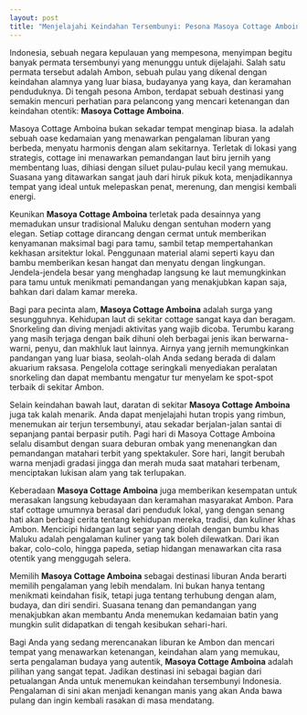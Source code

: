 ```yaml
---
layout: post
title: "Menjelajahi Keindahan Tersembunyi: Pesona Masoya Cottage Amboina"
---
```


Indonesia, sebuah negara kepulauan yang mempesona, menyimpan begitu banyak permata tersembunyi yang menunggu untuk dijelajahi. Salah satu permata tersebut adalah Ambon, sebuah pulau yang dikenal dengan keindahan alamnya yang luar biasa, budayanya yang kaya, dan keramahan penduduknya. Di tengah pesona Ambon, terdapat sebuah destinasi yang semakin mencuri perhatian para pelancong yang mencari ketenangan dan keindahan otentik: **Masoya Cottage Amboina**.

Masoya Cottage Amboina bukan sekadar tempat menginap biasa. Ia adalah sebuah oase kedamaian yang menawarkan pengalaman liburan yang berbeda, menyatu harmonis dengan alam sekitarnya. Terletak di lokasi yang strategis, cottage ini menawarkan pemandangan laut biru jernih yang membentang luas, dihiasi dengan siluet pulau-pulau kecil yang memukau. Suasana yang ditawarkan sangat jauh dari hiruk pikuk kota, menjadikannya tempat yang ideal untuk melepaskan penat, merenung, dan mengisi kembali energi.

Keunikan **Masoya Cottage Amboina** terletak pada desainnya yang memadukan unsur tradisional Maluku dengan sentuhan modern yang elegan. Setiap cottage dirancang dengan cermat untuk memberikan kenyamanan maksimal bagi para tamu, sambil tetap mempertahankan kekhasan arsitektur lokal. Penggunaan material alami seperti kayu dan bambu memberikan kesan hangat dan menyatu dengan lingkungan. Jendela-jendela besar yang menghadap langsung ke laut memungkinkan para tamu untuk menikmati pemandangan yang menakjubkan kapan saja, bahkan dari dalam kamar mereka.

Bagi para pecinta alam, **Masoya Cottage Amboina** adalah surga yang sesungguhnya. Kehidupan laut di sekitar cottage sangat kaya dan beragam. Snorkeling dan diving menjadi aktivitas yang wajib dicoba. Terumbu karang yang masih terjaga dengan baik dihuni oleh berbagai jenis ikan berwarna-warni, penyu, dan makhluk laut lainnya. Airnya yang jernih memungkinkan pandangan yang luar biasa, seolah-olah Anda sedang berada di dalam akuarium raksasa. Pengelola cottage seringkali menyediakan peralatan snorkeling dan dapat membantu mengatur tur menyelam ke spot-spot terbaik di sekitar Ambon.

Selain keindahan bawah laut, daratan di sekitar **Masoya Cottage Amboina** juga tak kalah menarik. Anda dapat menjelajahi hutan tropis yang rimbun, menemukan air terjun tersembunyi, atau sekadar berjalan-jalan santai di sepanjang pantai berpasir putih. Pagi hari di Masoya Cottage Amboina selalu disambut dengan suara deburan ombak yang menenangkan dan pemandangan matahari terbit yang spektakuler. Sore hari, langit berubah warna menjadi gradasi jingga dan merah muda saat matahari terbenam, menciptakan lukisan alam yang tak terlupakan.

Keberadaan **Masoya Cottage Amboina** juga memberikan kesempatan untuk merasakan langsung kebudayaan dan keramahan masyarakat Ambon. Para staf cottage umumnya berasal dari penduduk lokal, yang dengan senang hati akan berbagi cerita tentang kehidupan mereka, tradisi, dan kuliner khas Ambon. Mencicipi hidangan laut segar yang diolah dengan bumbu khas Maluku adalah pengalaman kuliner yang tak boleh dilewatkan. Dari ikan bakar, colo-colo, hingga papeda, setiap hidangan menawarkan cita rasa otentik yang menggugah selera.

Memilih **Masoya Cottage Amboina** sebagai destinasi liburan Anda berarti memilih pengalaman yang lebih mendalam. Ini bukan hanya tentang menikmati keindahan fisik, tetapi juga tentang terhubung dengan alam, budaya, dan diri sendiri. Suasana tenang dan pemandangan yang menakjubkan akan membantu Anda menemukan kedamaian batin yang mungkin sulit didapatkan di tengah kesibukan sehari-hari.

Bagi Anda yang sedang merencanakan liburan ke Ambon dan mencari tempat yang menawarkan ketenangan, keindahan alam yang memukau, serta pengalaman budaya yang autentik, **Masoya Cottage Amboina** adalah pilihan yang sangat tepat. Jadikan destinasi ini sebagai bagian dari petualangan Anda untuk menemukan keindahan tersembunyi Indonesia. Pengalaman di sini akan menjadi kenangan manis yang akan Anda bawa pulang dan ingin kembali rasakan di masa mendatang.
